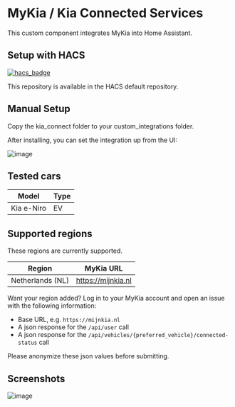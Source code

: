 # MyKia / Kia Connected Services
This custom component integrates MyKia into Home Assistant.

Setup with HACS
---------------
[![hacs_badge](https://img.shields.io/badge/HACS-Default-41BDF5.svg)](https://github.com/hacs/integration)

This repository is available in the HACS default repository.


Manual Setup
------------
Copy the kia_connect folder to your custom_integrations folder.

After installing, you can set the integration up from the UI:

![image](https://user-images.githubusercontent.com/17709721/163856070-88a2a764-ab1d-4ece-a8d2-d46161cbe9f5.png)


Tested cars
-----------
| Model | Type |
|-------|------|
| Kia e-Niro | EV |

Supported regions
-----------------
These regions are currently supported. 

| Region | MyKia URL |
|--------|-----------|
| Netherlands (NL) | https://mijnkia.nl |

Want your region added? Log in to your MyKia account and open an issue with the following information:
- Base URL, e.g. `https://mijnkia.nl`
- A json response for the `/api/user` call
- A json response for the `/api/vehicles/{preferred_vehicle}/connected-status` call

Please anonymize these json values before submitting.


Screenshots
-----------
![image](https://user-images.githubusercontent.com/17709721/163465456-6a9a3fc9-5770-4aea-a06c-fcca0107eb6f.png)
